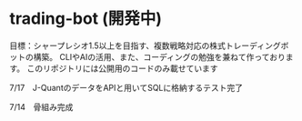 # trading-bot (開発中)
目標：シャープレシオ1.5以上を目指す、複数戦略対応の株式トレーディングボットの構築。
CLIやAIの活用、また、コーディングの勉強を兼ねて作っております。
このリポジトリには公開用のコードのみ載せています

7/17　J-QuantのデータをAPIと用いてSQLに格納するテスト完了

7/14　骨組み完成
